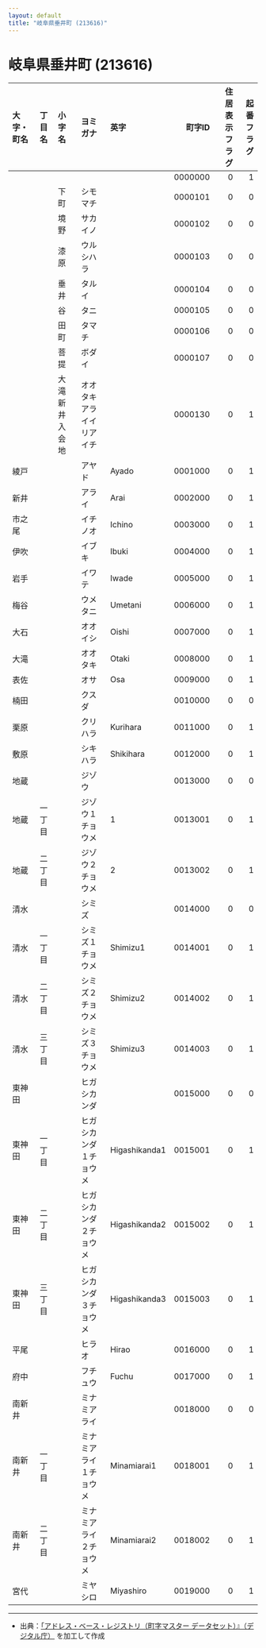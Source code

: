 ```yaml
---
layout: default
title: "岐阜県垂井町 (213616)"
---
```


# 岐阜県垂井町 (213616)

| 大字・町名 | 丁目名 | 小字名 | ヨミガナ | 英字 | 町字ID | 住居表示フラグ | 起番フラグ |
|:--------|:------|:------|:-----------------|:---------------------|--------:|----------:|--------:|
|  |  |  |  |  | 0000000 | 0 | 1 |
|  |  | 下町 | シモマチ |  | 0000101 | 0 | 0 |
|  |  | 境野 | サカイノ |  | 0000102 | 0 | 0 |
|  |  | 漆原 | ウルシハラ |  | 0000103 | 0 | 0 |
|  |  | 垂井 | タルイ |  | 0000104 | 0 | 0 |
|  |  | 谷 | タニ |  | 0000105 | 0 | 0 |
|  |  | 田町 | タマチ |  | 0000106 | 0 | 0 |
|  |  | 菩提 | ボダイ |  | 0000107 | 0 | 0 |
|  |  | 大滝新井入会地 | オオタキアライイリアイチ |  | 0000130 | 0 | 1 |
| 綾戸 |  |  | アヤド | Ayado | 0001000 | 0 | 1 |
| 新井 |  |  | アライ | Arai | 0002000 | 0 | 1 |
| 市之尾 |  |  | イチノオ | Ichino | 0003000 | 0 | 1 |
| 伊吹 |  |  | イブキ | Ibuki | 0004000 | 0 | 1 |
| 岩手 |  |  | イワテ | Iwade | 0005000 | 0 | 1 |
| 梅谷 |  |  | ウメタニ | Umetani | 0006000 | 0 | 1 |
| 大石 |  |  | オオイシ | Oishi | 0007000 | 0 | 1 |
| 大滝 |  |  | オオタキ | Otaki | 0008000 | 0 | 1 |
| 表佐 |  |  | オサ | Osa | 0009000 | 0 | 1 |
| 楠田 |  |  | クスダ |  | 0010000 | 0 | 0 |
| 栗原 |  |  | クリハラ | Kurihara | 0011000 | 0 | 1 |
| 敷原 |  |  | シキハラ | Shikihara | 0012000 | 0 | 1 |
| 地蔵 |  |  | ジゾウ |  | 0013000 | 0 | 0 |
| 地蔵 | 一丁目 |  | ジゾウ１チョウメ | 1 | 0013001 | 0 | 1 |
| 地蔵 | 二丁目 |  | ジゾウ２チョウメ | 2 | 0013002 | 0 | 1 |
| 清水 |  |  | シミズ |  | 0014000 | 0 | 0 |
| 清水 | 一丁目 |  | シミズ１チョウメ | Shimizu1 | 0014001 | 0 | 1 |
| 清水 | 二丁目 |  | シミズ２チョウメ | Shimizu2 | 0014002 | 0 | 1 |
| 清水 | 三丁目 |  | シミズ３チョウメ | Shimizu3 | 0014003 | 0 | 1 |
| 東神田 |  |  | ヒガシカンダ |  | 0015000 | 0 | 0 |
| 東神田 | 一丁目 |  | ヒガシカンダ１チョウメ | Higashikanda1 | 0015001 | 0 | 1 |
| 東神田 | 二丁目 |  | ヒガシカンダ２チョウメ | Higashikanda2 | 0015002 | 0 | 1 |
| 東神田 | 三丁目 |  | ヒガシカンダ３チョウメ | Higashikanda3 | 0015003 | 0 | 1 |
| 平尾 |  |  | ヒラオ | Hirao | 0016000 | 0 | 1 |
| 府中 |  |  | フチュウ | Fuchu | 0017000 | 0 | 1 |
| 南新井 |  |  | ミナミアライ |  | 0018000 | 0 | 0 |
| 南新井 | 一丁目 |  | ミナミアライ１チョウメ | Minamiarai1 | 0018001 | 0 | 1 |
| 南新井 | 二丁目 |  | ミナミアライ２チョウメ | Minamiarai2 | 0018002 | 0 | 1 |
| 宮代 |  |  | ミヤシロ | Miyashiro | 0019000 | 0 | 1 |

---

- 出典：[「アドレス・ベース・レジストリ（町字マスター データセット）』（デジタル庁）](https://www.digital.go.jp/policies/base_registry_address/) を加工して作成